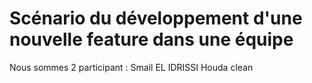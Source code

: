 # Scénario du développement d'une nouvelle feature dans une équipe
Nous sommes 2 participant :
Smail EL IDRISSI
Houda clean
